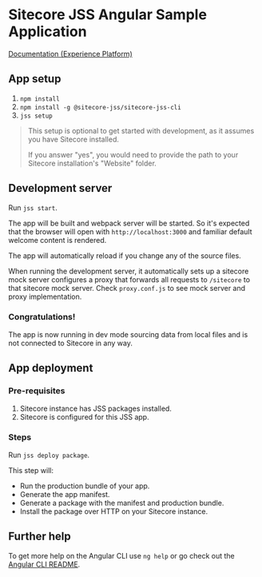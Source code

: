 # Sitecore JSS Angular Sample Application

<!---
@TODO: Update to next version docs before release
-->
[Documentation (Experience Platform)](https://doc.sitecore.com/xp/en/developers/hd/22/sitecore-headless-development/sitecore-javascript-rendering-sdk--jss--for-angular.html)

## App setup

1. `npm install`
1. `npm install -g @sitecore-jss/sitecore-jss-cli`
1. `jss setup`

> This setup is optional to get started with development, as it assumes you have Sitecore installed.
>
> If you answer "yes", you would need to provide the path to your Sitecore installation's "Website" folder.

## Development server

Run `jss start`.

The app will be built and webpack server will be started. So it's expected that the browser will open with `http://localhost:3000` and familiar default welcome content is rendered.

The app will automatically reload if you change any of the source files.

When running the development server, it automatically sets up a sitecore mock server configures a proxy that forwards all requests to `/sitecore` to that sitecore mock server. Check `proxy.conf.js` to see mock server and proxy implementation.

### Congratulations!

The app is now running in dev mode sourcing data from local files and is not connected to Sitecore in any way.

## App deployment

### Pre-requisites

1. Sitecore instance has JSS packages installed.
1. Sitecore is configured for this JSS app.

### Steps

Run `jss deploy package`.

This step will:

- Run the production bundle of your app.
- Generate the app manifest.
- Generate a package with the manifest and production bundle.
- Install the package over HTTP on your Sitecore instance.

## Further help

To get more help on the Angular CLI use `ng help` or go check out the [Angular CLI README](https://github.com/angular/angular-cli/blob/master/README.md).
